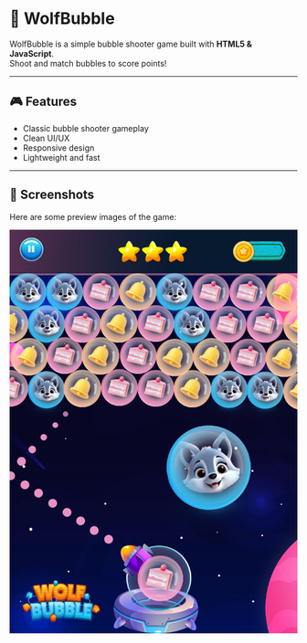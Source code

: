 # 🐺 WolfBubble

WolfBubble is a simple bubble shooter game built with **HTML5 & JavaScript**.  
Shoot and match bubbles to score points!

---

## 🎮 Features
- Classic bubble shooter gameplay  
- Clean UI/UX  
- Responsive design  
- Lightweight and fast  

---

## 📸 Screenshots
Here are some preview images of the game:

![Gameplay Screenshot](./assets/images/1.jpg)

